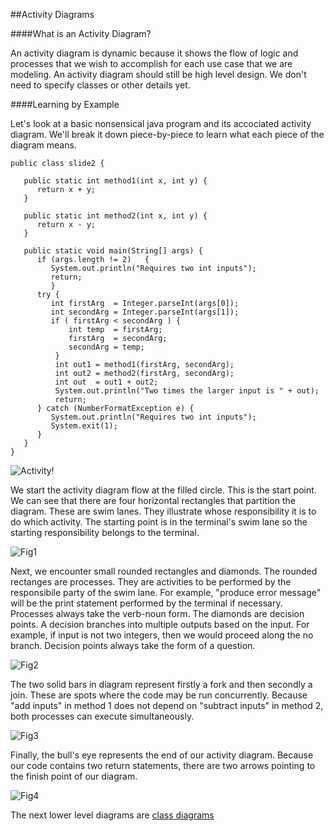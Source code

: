 ##Activity Diagrams

####What is an Activity Diagram?

An activity diagram is dynamic because it shows the flow of logic and processes that we wish to accomplish for each use case that we are modeling. An activity diagram should still be high level design. We don't need to specify classes or other details yet. 

####Learning by Example

Let's look at a basic nonsensical java program and its accociated activity diagram. We'll break it down piece-by-piece to learn what each piece of the diagram means.

```
public class slide2 {

   public static int method1(int x, int y) {
      return x + y;
   }

   public static int method2(int x, int y) {
      return x - y;
   }

   public static void main(String[] args) {
      if (args.length != 2)   { 
         System.out.println("Requires two int inputs");
         return; 
         }
      try {
         int firstArg  = Integer.parseInt(args[0]);
         int secondArg = Integer.parseInt(args[1]);
         if ( firstArg < secondArg ) {
             int temp  = firstArg;
             firstArg  = secondArg;
             secondArg = temp;
          }
          int out1 = method1(firstArg, secondArg);
          int out2 = method2(firstArg, secondArg);
          int out  = out1 + out2;
          System.out.println("Two times the larger input is " + out);
          return;
      } catch (NumberFormatException e) {
         System.out.println("Requires two int inputs");
         System.exit(1);
      }      
   }
}
```

![Activity!](https://github.com/trekbaum/present/blob/master/uml/resourses/activity.jpeg "Example Activity Diagram")

We start the activity diagram flow at the filled circle. This is the start point. We can see that there are four horizontal rectangles that partition the diagram. These are swim lanes. They illustrate whose responsibility it is to do which activity. The starting point is in the terminal's swim lane so the starting responsibility belongs to the terminal.

![Fig1](https://github.com/trekbaum/present/blob/master/uml/resourses/fig1.png "Start Point")

Next, we encounter small rounded rectangles and diamonds. The rounded rectanges are processes. They are activities to be performed by the responsibile party of the swim lane. For example, "produce error message" will be the print statement performed by the terminal if necessary. Processes always take the verb-noun form. The diamonds are decision points. A decision branches into multiple outputs based on the input. For example, if input is not two integers, then we would proceed along the no branch. Decision points always take the form of a question.

![Fig2](https://github.com/trekbaum/present/blob/master/uml/resourses/fig2.png "Decision Point")

The two solid bars in diagram represent firstly a fork and then secondly a join. These are spots where the code may be run concurrently. Because "add inputs" in method 1 does not depend on "subtract inputs" in method 2, both processes can execute simultaneously.

![Fig3](https://github.com/trekbaum/present/blob/master/uml/resourses/fig3.png "Fork")

Finally, the bull's eye represents the end of our activity diagram. Because our code contains two return statements, there are two arrows pointing to the finish point of our diagram.

![Fig4](https://github.com/trekbaum/present/blob/master/uml/resourses/fig4.png "Finish Point")

The next lower level diagrams are [class diagrams](https://github.com/trekbaum/present/blob/master/uml/slide3.md)

